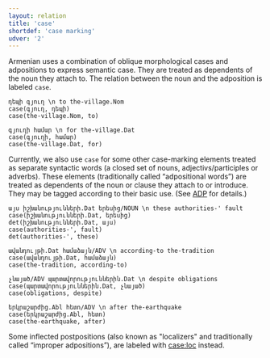 ```yaml
---
layout: relation
title: 'case'
shortdef: 'case marking'
udver: '2'
---
```


Armenian uses a combination of oblique morphological cases and adpositions to express semantic case. They are treated as dependents of the noun they attach to. The relation between the noun and the adposition is labeled `case`.

~~~ sdparse
դեպի գյուղ \n to the-village.Nom
case(գյուղ, դեպի)
case(the-village.Nom, to)
~~~

~~~ sdparse
գյուղի համար \n for the-village.Dat
case(գյուղի, համար)
case(the-village.Dat, for)
~~~

Currently, we also use `case` for some other case-marking elements treated as separate syntactic words (a closed set of nouns, adjectivs/participles or adverbs). These elements (traditionally called “adpositional words”) are treated as dependents of the noun or clause they attach to or introduce. They may be tagged according to their basic use. (See [ADP]() for details.)

~~~ sdparse
այս իշխանությունների.Dat երեսից/NOUN \n these authorities-' fault
case(իշխանությունների.Dat, երեսից)
det(իշխանությունների.Dat, այս)
case(authorities-', fault)
det(authorities-', these)
~~~

~~~ sdparse
ավանդույթի.Dat համաձայն/ADV \n according-to the-tradition 
case(ավանդույթի.Dat, համաձայն)
case(the-tradition, according-to)
~~~

~~~ sdparse
չնայած/ADV պարտավորություններին.Dat \n despite obligations
case(պարտավորություններին.Dat, չնայած)
case(obligations, despite)
~~~

~~~ sdparse
երկրաշարժից.Abl հետո/ADV \n after the-earthquake
case(երկրաշարժից.Abl, հետո)
case(the-earthquake, after)
~~~

Some inflected postpositions (also known as "localizers" and traditionally called “improper adpositions”), are labeled with [case:loc]() instead.
